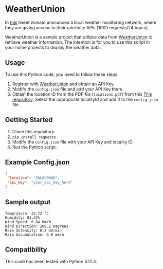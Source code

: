 # WeatherUnion

In [this](https://twitter.com/deepigoyal/status/1788153382609248404) tweet zomato announced a local weather monitoring network, where they are giving access to their ratelimite APIs (1000 requests/24 hours).

WeatherUnion is a sample project that utilizes data from [WeatherUnion](https://www.weatherunion.com) to retrieve weather information.
The intention is for you to use this script in your home projects to display the weather data.

## Usage

To use this Python code, you need to follow these steps:

1. Register with [WeatherUnion](https://www.weatherunion.com) and obtain an API Key.
2. Modify the `config.json` file and add your API Key there.
3. Obtain the location ID from the PDF file (`locations.pdf`) from this [This repository](https://github.com/oddtazz/weatherunion/blob/main/locations.pdf). Select the appropriate localityId and add it to the `config.json` file.

## Getting Started

1. Clone this repository.
2. `pip install requests`
3. Modify the `config.json` file with your API Key and locality ID.
4. Run the Python script.

## Example Config.json

```json
{
 "location": "ZWL000000",
 "api_key": "your_api_key_here"
}
```

## Sample output
```~$ python weather.py
Temprature: 22.72 °C
Humidity: 83.32%
Wind Speed: 0.84 km/h
Wind Direction: 289.2 Degrees
Rain Intensity: 0.2 mm/min
Rain Accumulation: 6.8 mm/h
```

## Compatibility

This code has been tested with Python 3.12.3.
